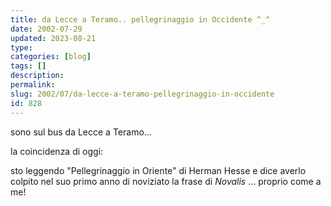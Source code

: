 ```yaml
---
title: da Lecce a Teramo.. pellegrinaggio in Occidente ^_^
date: 2002-07-29
updated: 2023-08-21
type: 
categories: [blog]
tags: []
description: 
permalink: 
slug: 2002/07/da-lecce-a-teramo-pellegrinaggio-in-occidente
id: 828
---
```


sono sul bus da Lecce a Teramo...

la coincidenza di oggi:
  
sto leggendo "Pellegrinaggio in Oriente" di Herman Hesse e dice averlo colpito nel suo primo anno di noviziato la frase di _Novalis_ ... proprio come a me!
